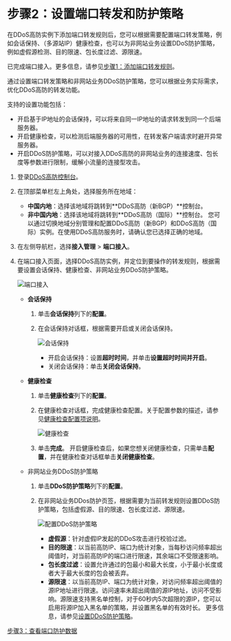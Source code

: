 # 步骤2：设置端口转发和防护策略

在DDoS高防实例下添加端口转发规则后，您可以根据需要配置端口转发策略，例如会话保持、（多源站IP）健康检查，也可以为非网站业务设置DDoS防护策略，例如虚假源检测、目的限速、包长度过滤、源限速。

已完成端口接入。更多信息，请参见[步骤1：添加端口转发规则](/cn.zh-CN/DDoS高防（新BGP&国际）用户指南/快速入门/防护非网站业务/步骤1：添加端口转发规则.md)。

通过设置端口转发策略和非网站业务DDoS防护策略，您可以根据业务实际需求，优化DDoS高防的转发功能。

支持的设置功能包括：

-   开启基于IP地址的会话保持，可以将来自同一IP地址的请求转发到同一个后端服务器。
-   开启健康检查，可以检测后端服务器的可用性，在转发客户端请求时避开异常服务器。
-   开启DDoS防护策略，可以对接入DDoS高防的非网站业务的连接速度、包长度等参数进行限制，缓解小流量的连接型攻击。

1.  登录[DDoS高防控制台](https://yundun.console.aliyun.com/?p=ddoscoo)。

2.  在顶部菜单栏左上角处，选择服务所在地域：

    -   **中国内地**：选择该地域将跳转到**DDoS高防（新BGP）**控制台。
    -   **非中国内地**：选择该地域将跳转到**DDoS高防（国际）**控制台。
    您可以通过切换地域分别管理和配置DDoS高防（新BGP）和DDoS高防（国际）实例。在使用DDoS高防服务时，请确认您已选择正确的地域。

3.  在左侧导航栏，选择**接入管理** \> **端口接入**。

4.  在端口接入页面，选择DDoS高防实例，并定位到要操作的转发规则，根据需要设置会话保持、健康检查、非网站业务DDoS防护策略。

    ![端口接入](https://static-aliyun-doc.oss-accelerate.aliyuncs.com/assets/img/zh-CN/6441919951/p93615.png)

    -   **会话保持**
        1.  单击**会话保持**列下的**配置**。
        2.  在会话保持对话框，根据需要开启或关闭会话保持。

            ![会话保持 ](https://static-aliyun-doc.oss-accelerate.aliyuncs.com/assets/img/zh-CN/2732247061/p49646.png)

            -   开启会话保持：设置**超时时间**，并单击**设置超时时间并开启**。
            -   关闭会话保持：单击**关闭会话保持**。
    -   **健康检查**

        1.  单击**健康检查**列下的**配置**。
        2.  在健康检查对话框，完成健康检查配置。关于配置参数的描述，请参见[健康检查配置项说明](/cn.zh-CN/DDoS高防（新BGP&国际）用户指南/接入DDoS高防/端口接入/配置健康检查.md)。

            ![健康检查 ](https://static-aliyun-doc.oss-accelerate.aliyuncs.com/assets/img/zh-CN/4741919951/p49648.png)

        3.  单击**完成**。
        开启健康检查后，如果您想关闭健康检查，只需单击**配置**，并在健康检查对话框单击**关闭健康检查**。

    -   非网站业务DDoS防护策略
        1.  单击**DDoS防护策略**列下的**配置**。
        2.  在非网站业务DDos防护页签，根据需要为当前转发规则设置DDoS防护策略，包括虚假源、目的限速、包长度过滤、源限速。

            ![配置DDoS防护策略 ](https://static-aliyun-doc.oss-accelerate.aliyuncs.com/assets/img/zh-CN/1151919951/p36886.png)

            -   **虚假源**：针对虚假IP发起的DDoS攻击进行校验过滤。
            -   **目的限速**：以当前高防IP、端口为统计对象，当每秒访问频率超出阈值时，对当前高防IP的端口进行限速，其余端口不受限速影响。
            -   **包长度过滤**：设置允许通过的包最小和最大长度，小于最小长度或者大于最大长度的包会被丢弃。
            -   **源限速**：以当前高防IP、端口为统计对象，对访问频率超出阈值的源IP地址进行限速。访问速率未超出阈值的源IP地址，访问不受影响。源限速支持黑名单控制，对于60秒内5次超限的源IP，您可以启用将源IP加入黑名单的策略，并设置黑名单的有效时长。
            更多信息，请参见[设置DDoS防护策略](/cn.zh-CN/DDoS高防（新BGP&国际）用户指南/防护设置/非网站业务DDoS防护/设置DDoS防护策略.md)。


[步骤3：查看端口防护数据](/cn.zh-CN/DDoS高防（新BGP&国际）用户指南/快速入门/防护非网站业务/步骤3：查看端口防护数据.md)

